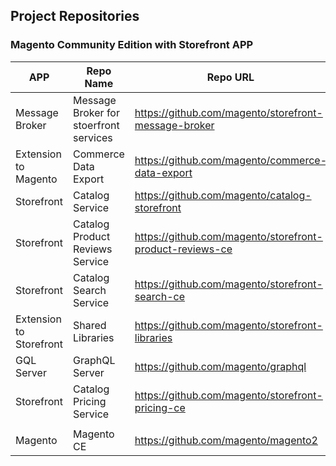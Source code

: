 ## Project Repositories 
 
### Magento Community Edition with Storefront APP
APP | Repo Name | Repo URL | Repo Branch |
| -------- |------------ | ------------- | ------------- |
| Message Broker | Message Broker for stoerfront services | https://github.com/magento/storefront-message-broker | main
| Extension to Magento | Commerce Data Export  | https://github.com/magento/commerce-data-export | main
| Storefront | Catalog Service | https://github.com/magento/catalog-storefront | develop
| Storefront | Catalog Product Reviews Service | https://github.com/magento/storefront-product-reviews-ce | main
| Storefront | Catalog Search Service | https://github.com/magento/storefront-search-ce | main
| Extension to Storefront | Shared Libraries | https://github.com/magento/storefront-libraries | main
| GQL Server | GraphQL Server | https://github.com/magento/graphql | master
| Storefront | Catalog Pricing Service | https://github.com/magento/storefront-pricing-ce | main
|  |  |  | 
| Magento | Magento CE | https://github.com/magento/magento2 | develop-storefront

